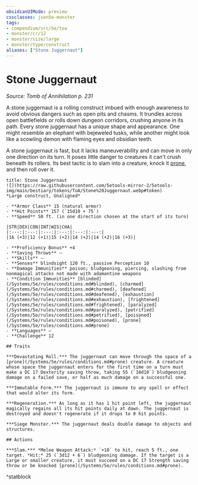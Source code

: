 ```yaml
---
obsidianUIMode: preview
cssclasses: json5e-monster
tags:
- compendium/src/5e/toa
- monster/cr/12
- monster/size/large
- monster/type/construct
aliases: ["Stone Juggernaut"]
---
```

# Stone Juggernaut
*Source: Tomb of Annihilation p. 231*  

A stone juggernaut is a rolling construct imbued with enough awareness to avoid obvious dangers such as open pits and chasms. It trundles across open battlefields or rolls down dungeon corridors, crushing anyone in its path. Every stone juggernaut has a unique shape and appearance. One might resemble an elephant with bejeweled tusks, while another might look like a scowling demon with flaming eyes and obsidian teeth.

A stone juggernaut is fast, but it lacks maneuverability and can move in only one direction on its turn. It poses little danger to creatures it can't crush beneath its rollers. Its best tactic is to slam into a creature, knock it [prone](/Systems/5e/rules/conditions.md#prone), and then roll over it.

```ad-statblock
title: Stone Juggernaut
![](https://raw.githubusercontent.com/5etools-mirror-2/5etools-img/main/bestiary/tokens/ToA/Stone%20Juggernaut.webp#token)
*Large construct, Unaligned*

- **Armor Class** 15 (natural armor)
- **Hit Points** 157 (`15d10 + 75`)
- **Speed** 50 ft. (in one direction chosen at the start of its turn)

|STR|DEX|CON|INT|WIS|CHA|
|:---:|:---:|:---:|:---:|:---:|:---:|
|16 (+3)|12 (+1)|15 (+2)|14 (+2)|14 (+2)|16 (+3)|

- **Proficiency Bonus** +4
- **Saving Throws** ⏤
- **Skills** ⏤
- **Senses** blindsight 120 ft., passive Perception 10
- **Damage Immunities** poison; bludgeoning, piercing, slashing from nonmagical attacks not made with adamantine weapons
- **Condition Immunities** [blinded](/Systems/5e/rules/conditions.md#blinded), [charmed](/Systems/5e/rules/conditions.md#charmed), [deafened](/Systems/5e/rules/conditions.md#deafened), [exhaustion](/Systems/5e/rules/conditions.md#exhaustion), [frightened](/Systems/5e/rules/conditions.md#frightened), [paralyzed](/Systems/5e/rules/conditions.md#paralyzed), [petrified](/Systems/5e/rules/conditions.md#petrified), [poisoned](/Systems/5e/rules/conditions.md#poisoned), [prone](/Systems/5e/rules/conditions.md#prone)
- **Languages** —
- **Challenge** 12

## Traits

***Devastating Roll.*** The juggernaut can move through the space of a [prone](/Systems/5e/rules/conditions.md#prone) creature. A creature whose space the juggernaut enters for the first time on a turn must make a DC 17 Dexterity saving throw, taking 55 (`10d10`) bludgeoning damage on a failed save, or half as much damage on a successful one.

***Immutable Form.*** The juggernaut is immune to any spell or effect that would alter its form.

***Regeneration.*** As long as it has 1 hit point left, the juggernaut magically regains all its hit points daily at dawn. The juggernaut is destroyed and doesn't regenerate if it drops to 0 hit points.

***Siege Monster.*** The juggernaut deals double damage to objects and structures.

## Actions

***Slam.*** *Melee Weapon Attack:* `+10` to hit, reach 5 ft., one target. *Hit:* 25 (`3d12 + 6`) bludgeoning damage. If the target is a Large or smaller creature, it must succeed on a DC 17 Strength saving throw or be knocked [prone](/Systems/5e/rules/conditions.md#prone).
```
^statblock